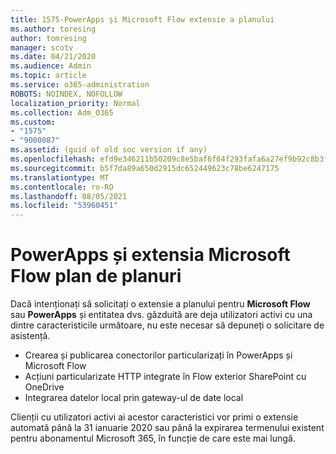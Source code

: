 ```yaml
---
title: 1575-PowerApps și Microsoft Flow extensie a planului
ms.author: toresing
author: tomresing
manager: scotv
ms.date: 04/21/2020
ms.audience: Admin
ms.topic: article
ms.service: o365-administration
ROBOTS: NOINDEX, NOFOLLOW
localization_priority: Normal
ms.collection: Adm_O365
ms.custom:
- "1575"
- "9000087"
ms.assetid: (guid of old soc version if any)
ms.openlocfilehash: efd9e346211b50209c8e5baf6f64f293fafa6a27ef9b92c8b3f6fade889307a4
ms.sourcegitcommit: b5f7da89a650d2915dc652449623c78be6247175
ms.translationtype: MT
ms.contentlocale: ro-RO
ms.lasthandoff: 08/05/2021
ms.locfileid: "53960451"
---
```

# <a name="powerapps-and-microsoft-flow-plan-extension"></a>PowerApps și extensia Microsoft Flow plan de planuri

Dacă intenționați să solicitați o extensie a planului pentru **Microsoft Flow** sau **PowerApps** și entitatea dvs. găzduită are deja utilizatori activi cu una dintre caracteristicile următoare, nu este necesar să depuneți o solicitare de asistență.

- Crearea și publicarea conectorilor particularizați în PowerApps și Microsoft Flow
- Acțiuni particularizate HTTP integrate în Flow exterior SharePoint cu OneDrive
- Integrarea datelor local prin gateway-ul de date local

Clienții cu utilizatori activi ai acestor caracteristici vor primi o extensie automată până la 31 ianuarie 2020 sau până la expirarea termenului existent pentru abonamentul Microsoft 365, în funcție de care este mai lungă.